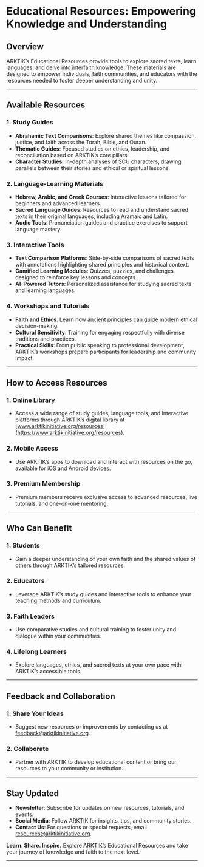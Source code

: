 # **Educational Resources: Empowering Knowledge and Understanding**

## **Overview**

ARKTIK’s Educational Resources provide tools to explore sacred texts, learn languages, and delve into interfaith knowledge. These materials are designed to empower individuals, faith communities, and educators with the resources needed to foster deeper understanding and unity.

---

## **Available Resources**

### **1. Study Guides**
- **Abrahamic Text Comparisons**: Explore shared themes like compassion, justice, and faith across the Torah, Bible, and Quran.
- **Thematic Guides**: Focused studies on ethics, leadership, and reconciliation based on ARKTIK’s core pillars.
- **Character Studies**: In-depth analyses of SCU characters, drawing parallels between their stories and ethical or spiritual lessons.

### **2. Language-Learning Materials**
- **Hebrew, Arabic, and Greek Courses**: Interactive lessons tailored for beginners and advanced learners.
- **Sacred Language Guides**: Resources to read and understand sacred texts in their original languages, including Aramaic and Latin.
- **Audio Tools**: Pronunciation guides and practice exercises to support language mastery.

### **3. Interactive Tools**
- **Text Comparison Platforms**: Side-by-side comparisons of sacred texts with annotations highlighting shared principles and historical context.
- **Gamified Learning Modules**: Quizzes, puzzles, and challenges designed to reinforce key lessons and concepts.
- **AI-Powered Tutors**: Personalized assistance for studying sacred texts and learning languages.

### **4. Workshops and Tutorials**
- **Faith and Ethics**: Learn how ancient principles can guide modern ethical decision-making.
- **Cultural Sensitivity**: Training for engaging respectfully with diverse traditions and practices.
- **Practical Skills**: From public speaking to professional development, ARKTIK’s workshops prepare participants for leadership and community impact.

---

## **How to Access Resources**

### **1. Online Library**
- Access a wide range of study guides, language tools, and interactive platforms through ARKTIK’s digital library at [www.arktikinitiative.org/resources](https://www.arktikinitiative.org/resources).

### **2. Mobile Access**
- Use ARKTIK’s apps to download and interact with resources on the go, available for iOS and Android devices.

### **3. Premium Membership**
- Premium members receive exclusive access to advanced resources, live tutorials, and one-on-one mentoring.

---

## **Who Can Benefit**

### **1. Students**
- Gain a deeper understanding of your own faith and the shared values of others through ARKTIK’s tailored resources.

### **2. Educators**
- Leverage ARKTIK’s study guides and interactive tools to enhance your teaching methods and curriculum.

### **3. Faith Leaders**
- Use comparative studies and cultural training to foster unity and dialogue within your communities.

### **4. Lifelong Learners**
- Explore languages, ethics, and sacred texts at your own pace with ARKTIK’s accessible tools.

---

## **Feedback and Collaboration**

### **1. Share Your Ideas**
- Suggest new resources or improvements by contacting us at [feedback@arktikinitiative.org](mailto:feedback@arktikinitiative.org).

### **2. Collaborate**
- Partner with ARKTIK to develop educational content or bring our resources to your community or institution.

---

## **Stay Updated**

- **Newsletter**: Subscribe for updates on new resources, tutorials, and events.
- **Social Media**: Follow ARKTIK for insights, tips, and community stories.
- **Contact Us**: For questions or special requests, email [resources@arktikinitiative.org](mailto:resources@arktikinitiative.org).

**Learn. Share. Inspire.** Explore ARKTIK’s Educational Resources and take your journey of knowledge and faith to the next level.

---
